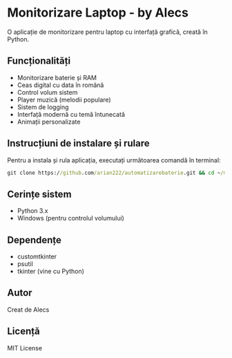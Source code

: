 # Monitorizare Laptop - by Alecs

O aplicație de monitorizare pentru laptop cu interfață grafică, creată în Python.

## Funcționalități

- Monitorizare baterie și RAM
- Ceas digital cu data în română
- Control volum sistem
- Player muzică (melodii populare)
- Sistem de logging
- Interfață modernă cu temă întunecată
- Animații personalizate

## Instrucțiuni de instalare și rulare

Pentru a instala și rula aplicația, executați următoarea comandă în terminal:

```cmd
git clone https://github.com/arian222/automatizarebaterie.git && cd ~/monitorizare-laptop && pip install -r requirements.txt && python main.py
```

## Cerințe sistem

- Python 3.x
- Windows (pentru controlul volumului)

## Dependențe

- customtkinter
- psutil
- tkinter (vine cu Python)

## Autor

Creat de Alecs

## Licență

MIT License
